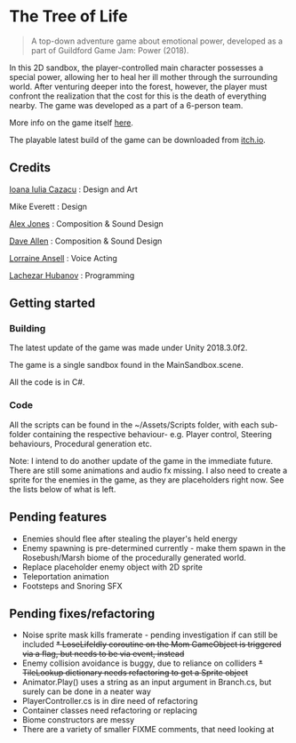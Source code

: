 # The Tree of Life

> A top-down adventure game about emotional power, developed as a part of Guildford Game Jam: Power (2018).

In this 2D sandbox, the player-controlled main character possesses a special power, allowing her to heal her ill mother through the surrounding world. After venturing deeper into the forest, however, the player must confront the realization that the cost for this is the death of everything nearby. The game was developed as a part of a 6-person team.

More info on the game itself [here](https://elhubanov.com/portfolio/the-tree-of-life/).

The playable latest build of the game can be downloaded from [itch.io](https://elhubanov.itch.io/the-tree-of-life).

## Credits
[Ioana Iulia Cazacu](https://twitter.com/GreenStorm27) : Design and Art

Mike Everett : Design

[Alex Jones](https://twitter.com/Alyx_Jones) : Composition & Sound Design

[Dave Allen](https://twitter.com/daveallenbpm) : Composition & Sound Design

[Lorraine Ansell](https://twitter.com/LAvoiceart) : Voice Acting

[Lachezar Hubanov](https://twitter.com/elhubanov) : Programming

##  Getting started
### Building

The latest update of the game was made under Unity 2018.3.0f2. 

The game is a single sandbox found in the MainSandbox.scene.

All the code is in C#.


### Code
All the scripts can be found in the ~/Assets/Scripts folder, with each sub-folder containing the respective behaviour- e.g. Player control, Steering behaviours, Procedural generation etc.

Note: I intend to do another update of the game in the immediate future. There are still some animations and audio fx missing. I also need to create a sprite for the enemies in the game, as they are placeholders right now. See the lists below of what is left.

## Pending features
* Enemies should flee after stealing the player's held energy
* Enemy spawning is pre-determined currently - make them spawn in the Rosebush/Marsh biome of the procedurally generated world.
* Replace placeholder enemy object with 2D sprite
* Teleportation animation
* Footsteps and Snoring SFX


## Pending fixes/refactoring
* Noise sprite mask kills framerate - pending investigation if can still be included
~~* LoseLifeIdly coroutine on the Mom GameObject is triggered via a flag, but needs to be via event, instead~~
* Enemy collision avoidance is buggy, due to reliance on colliders
~~* TileLookup dictionary needs refactoring to get a Sprite object~~
* Animator.Play() uses a string as an input argument in Branch.cs, but surely can be done in a neater way
* PlayerController.cs is in dire need of refactoring
* Container classes need refactoring or replacing
* Biome constructors are messy
* There are a variety of smaller FIXME comments, that need looking at


